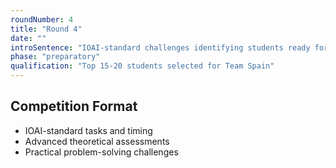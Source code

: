 ```yaml
---
roundNumber: 4
title: "Round 4"
date: ""
introSentence: "IOAI-standard challenges identifying students ready for international competition. Full immersion in competition format."
phase: "preparatory"
qualification: "Top 15-20 students selected for Team Spain"
---
```


## Competition Format

- IOAI-standard tasks and timing
- Advanced theoretical assessments
- Practical problem-solving challenges

